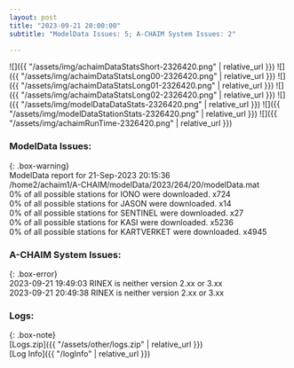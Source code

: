 ```yaml
---
layout: post
title: "2023-09-21 20:00:00"
subtitle: "ModelData Issues: 5; A-CHAIM System Issues: 2"

---
```


![]({{ "/assets/img/achaimDataStatsShort-2326420.png" | relative_url }})
![]({{ "/assets/img/achaimDataStatsLong00-2326420.png" | relative_url }})
![]({{ "/assets/img/achaimDataStatsLong01-2326420.png" | relative_url }})
![]({{ "/assets/img/achaimDataStatsLong02-2326420.png" | relative_url }})
![]({{ "/assets/img/modelDataDataStats-2326420.png" | relative_url }})
![]({{ "/assets/img/modelDataStationStats-2326420.png" | relative_url }})
![]({{ "/assets/img/achaimRunTime-2326420.png" | relative_url }})


### ModelData Issues:  
  
{: .box-warning}  
 ModelData report for 21-Sep-2023 20:15:36   
 /home2/achaim1/A-CHAIM/modelData/2023/264/20/modelData.mat   
 0% of all possible stations for IONO were downloaded. x724   
 0% of all possible stations for JASON were downloaded. x14   
 0% of all possible stations for SENTINEL were downloaded. x27   
 0% of all possible stations for KASI were downloaded. x5236   
 0% of all possible stations for KARTVERKET were downloaded. x4945   
  
### A-CHAIM System Issues:  
  
{: .box-error}  
2023-09-21 19:49:03 RINEX is neither version 2.xx or 3.xx  
2023-09-21 20:49:38 RINEX is neither version 2.xx or 3.xx  

### Logs:  
  
{: .box-note}  
[Logs.zip]({{ "/assets/other/logs.zip" | relative_url }})  
[Log Info]({{ "/logInfo" | relative_url }})  
